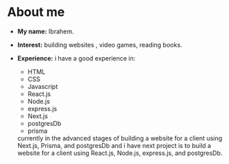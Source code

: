 <body>
  <h1>About me</h1>
  <div>
    <ul>
      <li>
        <p><strong>My name:</strong> Ibrahem.</p>
      </li>
      <li>
        <p>
          <strong>Interest:</strong> building websites , video games, reading
          books.
        </p>
      </li>
      <li>
        <p>
          <strong>Experience:</strong> i have a good experience in: 
          <ul> 
            <li>HTML</li>
            <li>CSS</li>
            <li>Javascript</li>
            <li>React.js</li>
            <li>Node.js</li>
            <li>express.js</li>
            <li>Next.js</li>
            <li>postgresDb</li>
            <li>prisma</li>
        </ul>
          currently in the advanced stages of building a website for a client
          using Next.js, Prisma, and postgresDb and i have next project is to
          build a website for a client using React.js, Node.js, express.js, and
          postgresDb.
        </p>
      </li>
    </ul>
  </div>
</body>
